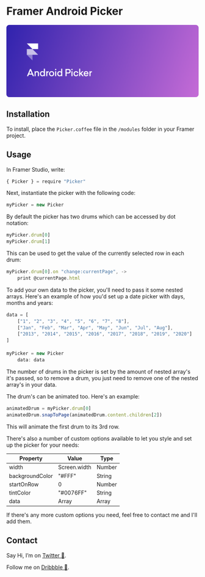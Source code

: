 # Framer Android Picker
![](header-image.png)

## Installation
To install, place the `Picker.coffee` file in the `/modules` folder in your Framer project.

## Usage
In Framer Studio, write:
```javascript
{ Picker } = require "Picker"
```

Next, instantiate the picker with the following code:
```javascript
myPicker = new Picker
```

By default the picker has two drums which can be accessed by dot notation:
```javascript
myPicker.drum[0]
myPicker.drum[1]
```

This can be used to get the value of the currently selected row in each drum:
```javascript
myPicker.drum[0].on "change:currentPage", ->
	print @currentPage.html
```

To add your own data to the picker, you'll need to pass it some nested arrays. Here's an example of how you'd set up a date picker with days, months and years:
```javascript
data = [
	["1", "2", "3", "4", "5", "6", "7", "8"],
	["Jan", "Feb", "Mar", "Apr", "May", "Jun", "Jul", "Aug"],
	["2013", "2014", "2015", "2016", "2017", "2018", "2019", "2020"]
]

myPicker = new Picker
	data: data
```

The number of drums in the picker is set by the amount of nested array's it's passed, so to remove a drum, you just need to remove one of the nested array's in your data.

The drum's can be animated too. Here's an example:
```javascript
animatedDrum = myPicker.drum[0]
animatedDrum.snapToPage(animatedDrum.content.children[2])
```

This will animate the first drum to its 3rd row.

There's also a number of custom options available to let you style and set up the picker for your needs:

| Property | Value | Type
| ------------- | ------------- | ------------- |
| width | Screen.width | Number |
| backgroundColor | "#FFF" | String |
| startOnRow | 0 | Number |
| tintColor | "#0076FF" | String |
| data | Array | Array |

If there's any more custom options you need, feel free to contact me and I'll add them.

## Contact
Say Hi, I’m on <a href="https://twitter.com/johnmpsherwin">Twitter 👋</a>.

Follow me on <a href="https://dribbble.com/johnsherwin">Dribbble 🏀</a>.
